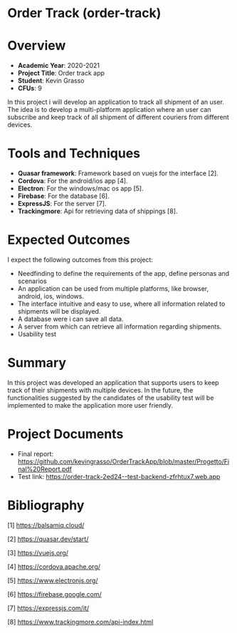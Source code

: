 # Order Track (order-track)

# Overview

- **Academic Year**: 2020-2021
- **Project Title**: Order track app
- **Student**: Kevin Grasso
- **CFUs**: 9

In this project i will develop an application to track all shipment of an user. The idea is to develop a multi-platform application where an user can subscribe and keep track of all shipment of different couriers from different devices.

# Tools and Techniques

- **Quasar framework**: Framework based on vuejs for the interface \[2\].
- **Cordova**: For the android/ios app \[4\].
- **Electron**: For the windows/mac os app  \[5\].
- **Firebase**: For the database \[6\].
- **ExpressJS**: For the server \[7\].
- **Trackingmore**: Api for retrieving data of shippings  \[8\].


# Expected Outcomes

I expect the following outcomes from this project:
- Needfinding to define the requirements of the app, define personas and scenarios
- An application can be used from multiple platforms, like browser, android, ios, windows.
- The interface intuitive and easy to use, where all information related to shipments will be displayed.
- A database were i can save all data.
- A server from which can retrieve all information regarding shipments.
- Usability test

# Summary

In this project was developed an application that supports users to keep track of their shipments with multiple devices. In the future, the functionalities suggested by the candidates of the usability test will be implemented to make the application more user friendly.


# Project Documents
- Final report: https://github.com/kevingrasso/OrderTrackApp/blob/master/Progetto/Final%20Report.pdf
- Test link: https://order-track-2ed24--test-backend-zfrhtux7.web.app

# Bibliography

\[1\] https://balsamiq.cloud/

\[2\] https://quasar.dev/start/

\[3\] https://vuejs.org/

\[4\] https://cordova.apache.org/

\[5\] https://www.electronjs.org/

\[6\] https://firebase.google.com/

\[7\] https://expressjs.com/it/

\[8\] https://www.trackingmore.com/api-index.html

